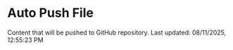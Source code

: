 # Auto Push File

Content that will be pushed to GitHub repository.
Last updated: 08/11/2025, 12:55:23 PM
